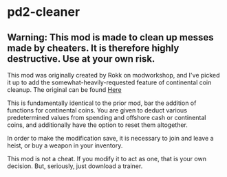 # pd2-cleaner
## Warning: This mod is made to clean up messes made by cheaters. It is therefore highly destructive. Use at your own risk.

This mod was originally created by Rokk on modworkshop, and I've picked it up to add the somewhat-heavily-requested feature of continental coin cleanup. The original can be found [Here](https://modworkshop.net/mod/14756#description)

This is fundamentally identical to the prior mod, bar the addition of functions for continental coins. You are given to deduct various predetermined values from spending and offshore cash or continental coins, and additionally have the option to reset them altogether.

In order to make the modification save, it is necessary to join and leave a heist, or buy a weapon in your inventory.

This mod is not a cheat. If you modify it to act as one, that is your own decision. But, seriously, just download a trainer.
